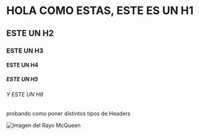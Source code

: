 # HOLA COMO ESTAS, ESTE ES UN H1
## ESTE UN H2
### ESTE UN H3
#### ESTE UN H4
##### ESTE UN H5
###### Y ESTE UN H6

probando como poner distintos tipos de Headers

![Imagen del Rayo McQueen](https://lumiere-a.akamaihd.net/v1/images/cars80-1200x801_7b6d9330.jpeg?region=0,93,1200,676&width=960)
